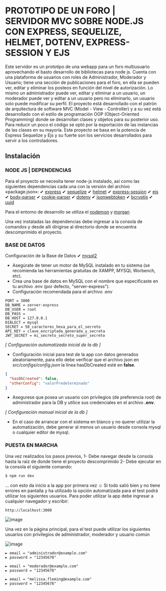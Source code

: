  
# PROTOTIPO DE UN FORO | SERVIDOR MVC SOBRE NODE.JS CON EXPRESS, SEQUELIZE, HELMET, DOTENV, EXPRESS-SESSION Y EJS

Este servidor es un prototipo de una webapp para un foro multiusuario aprovechando el basto desarrollo de bibliotecas para node js.
Cuenta con una plataforma de usuarios con roles de Administrador, Moderador y Usuario; tiene una sección de publicaciones para el foro, en ella se pueden ver,
editar y eliminar los posteos en función del nivel de autorización. Lo mismo un administrador puede ver, editar y eliminar a un usuario, un moderador puede ver
y editar a un usuario pero no eliminarlo, un usuario solo puede modificar su perfil.
El proyecto está desarrollado con el patrón de arquitectura de software MVC (Model - View - Controller) y a su vez está desarrollado 
con el estilo de programación OOP (Object-Oriented Programming) donde se desarrollan clases y objetos para su posterior uso.
Para reducir un poco el código se optó por la exportación de las instancias de las clases en su mayoría.
Este proyecto se basa en la potencia de Express Sequelize y Ejs y su fuerte son los servicios desarrollados para servir a los controladores.


## Instalación

### NODE JS | DEPENDENCIAS
Para el proyecto se necesita tener node-js instalado, así como las siguientes dependencias cada una con la versión del archivo «package.json»: 
    ✔ [express](https://expressjs.com/es/starter/installing.html)
    ✔ [sequelize](https://sequelize.org)
    ✔ [helmet](https://helmetjs.github.io)
    ✔ [express-session](https://github.com/expressjs/session)
    ✔ [ejs](https://ejs.co)
    ✔ [body-parser](https://www.npmjs.com/package/body-parser)
    ✔ [cookie-parser](https://www.npmjs.com/package/cookie-parser)
    ✔ [dotenv](https://www.npmjs.com/package/dotenv)
    ✔ [jsonwebtoken](https://github.com/auth0/node-jsonwebtoken)
    ✔ [bcryptjs](https://www.npmjs.com/package/bcryptjs)
    ✔ [uuid](https://www.npmjs.com/package/uuid)

Para el entorno de desarrollo se utiliza el [nodemon](https://www.npmjs.com/package/nodemon) y [morgan](https://github.com/expressjs/morgan)
    
Una vez instaladas las dependencias debe ingresar a la consola de comandos y desde allí dirigirse al directorio donde se encuentra descomprimido el proyecto.

### BASE DE DATOS
Configuración de la Base de Datos
✔ [mysql2](https://www.npmjs.com/package/mysql2)
- Asegúrate de tener un motor de MySQL instalado en tu sistema (se recomienda las herramientas gratuitas de XAMPP, MYSQL Worbench, etc).
- Crea una base de datos en MySQL con el nombre que especificaste en tu archivo .env (por defecto, "server-express").
- Configuración recomendada para el archivo .env
```dotenv
PORT = 3000
DB_NAME = server-express
DB_USER = root
DB_PASS =
DB_HOST = 127.0.0.1
DIALECT = mysql
SECRET = 50_caracteres_hexa_para_el_secreto
API_KEY = clave_encriptada_generada_y_secreta
JWT_SECRET = mi_secreto_secreto_super_secreto
```
*[ Configuración automatizada inicial de la db ]*

- Configuración inicial para test de la app con datos generados aleatoriamente, para ello debe verificar que el archivo json en *src/configs/config.json* la línea hasDbCreated esté en **false**.
```json
{
  "hasDbCreated": false,
  "otherConfig": "valorPredeterminado"
}
```
- Asegurese que posea un usuario con privilegios (de preferencia root) de administrador para la DB y utilice sus credenciales en el archivo **.env**.

*[ Configuración manual inicial de la db ]*
- En el caso de arrancar con el sistema en blanco y no querer utilizar la automatización, debe generar al menos un usuario desde consola mysql o cualquier editor de mysql.

### PUESTA EN MARCHA
Una vez realizados los pasos previos,
 1- Debe navegar desde la consola hasta la raiz de donde tiene el proyecto descomprimido 
 2- Debe ejecutar en la consola el siguiente comando: 
```bash
$ npm run dev
```
... con esto da inicio a la app por primera vez
**☺**
Si todo salió bien y no tiene errores en pantalla y ha utilizado la opción automatizada para el test podrá utilizar los siguientes usuarios.
Para poder utilizar la app debe ingresar a cualquier navegador y escribir:
```
http://localhost:3000
```
![image](https://github.com/NelsonJr2020/Server-Express-MVC-Node-JS/assets/62829278/a3364418-7ee3-462f-b982-0f2458145385)

Una vez en la página principal, para el test puede utilizar los siguientes usuarios con privilegios de administrador, moderador y usuario común

![image](https://github.com/NelsonJr2020/Server-Express-MVC-Node-JS/assets/62829278/90b345e9-bc4a-45e3-a72f-787597ebd2f0)


    ► email = "administrador@example.com"
    ► password = "12345678"

    ► email = "moderador@example.com"
    ► password = "12345678"
    
    ► email = "melissa.fleming@example.com"
    ► password = "12345678"
